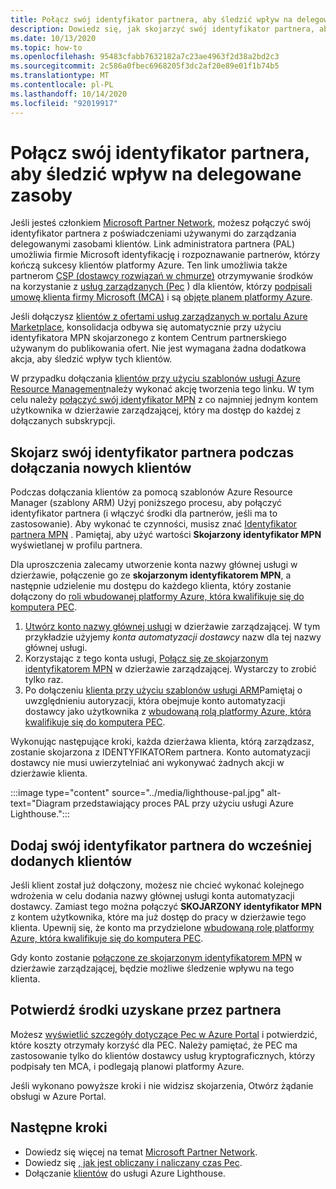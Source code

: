 ```yaml
---
title: Połącz swój identyfikator partnera, aby śledzić wpływ na delegowane zasoby
description: Dowiedz się, jak skojarzyć swój identyfikator partnera, aby otrzymywać środki na korzystanie z partnerów (PEC) w zasobach klientów zarządzanych za pomocą usługi Azure Lighthouse.
ms.date: 10/13/2020
ms.topic: how-to
ms.openlocfilehash: 95483cfabb7632182a7c23ae4963f2d38a2bd2c3
ms.sourcegitcommit: 2c586a0fbec6968205f3dc2af20e89e01f1b74b5
ms.translationtype: MT
ms.contentlocale: pl-PL
ms.lasthandoff: 10/14/2020
ms.locfileid: "92019917"
---
```

# <a name="link-your-partner-id-to-track-your-impact-on-delegated-resources"></a>Połącz swój identyfikator partnera, aby śledzić wpływ na delegowane zasoby 

Jeśli jesteś członkiem [Microsoft Partner Network](https://partner.microsoft.com/), możesz połączyć swój identyfikator partnera z poświadczeniami używanymi do zarządzania delegowanymi zasobami klientów. Link administratora partnera (PAL) umożliwia firmie Microsoft identyfikację i rozpoznawanie partnerów, którzy kończą sukcesy klientów platformy Azure. Ten link umożliwia także partnerom [CSP (dostawcy rozwiązań w chmurze)](/partner-center/csp-overview) otrzymywanie środków na korzystanie z [usług zarządzanych (Pec](/partner-center/partner-earned-credit) ) dla klientów, którzy [podpisali umowę klienta firmy Microsoft (MCA)](/partner-center/confirm-customer-agreement) i są [objęte planem platformy Azure](/partner-center/azure-plan-get-started).

Jeśli dołączysz [klientów z ofertami usług zarządzanych w portalu Azure Marketplace](publish-managed-services-offers.md), konsolidacja odbywa się automatycznie przy użyciu identyfikatora MPN skojarzonego z kontem Centrum partnerskiego używanym do publikowania ofert. Nie jest wymagana żadna dodatkowa akcja, aby śledzić wpływ tych klientów.

W przypadku dołączania [klientów przy użyciu szablonów usługi Azure Resource Management](onboard-customer.md)należy wykonać akcję tworzenia tego linku. W tym celu należy [połączyć swój identyfikator MPN](../../cost-management-billing/manage/link-partner-id.md) z co najmniej jednym kontem użytkownika w dzierżawie zarządzającej, który ma dostęp do każdej z dołączanych subskrypcji.

## <a name="associate-your-partner-id-when-you-onboard-new-customers"></a>Skojarz swój identyfikator partnera podczas dołączania nowych klientów

Podczas dołączania klientów za pomocą szablonów Azure Resource Manager (szablony ARM) Użyj poniższego procesu, aby połączyć identyfikator partnera (i włączyć środki dla partnerów, jeśli ma to zastosowanie). Aby wykonać te czynności, musisz znać [Identyfikator partnera MPN](/partner-center/partner-center-account-setup#locate-your-mpn-id) . Pamiętaj, aby użyć wartości **Skojarzony identyfikator MPN** wyświetlanej w profilu partnera.

Dla uproszczenia zalecamy utworzenie konta nazwy głównej usługi w dzierżawie, połączenie go ze **skojarzonym identyfikatorem MPN**, a następnie udzielenie mu dostępu do każdego klienta, który zostanie dołączony do [roli wbudowanej platformy Azure, która kwalifikuje się do komputera PEC](/partner-center/azure-roles-perms-pec).

1. [Utwórz konto nazwy głównej usługi](../../active-directory/develop/howto-authenticate-service-principal-powershell.md) w dzierżawie zarządzającej. W tym przykładzie użyjemy *konta automatyzacji dostawcy* nazw dla tej nazwy głównej usługi.
1. Korzystając z tego konta usługi, [Połącz się ze skojarzonym identyfikatorem MPN](../../cost-management-billing/manage/link-partner-id.md#link-to-a-partner-id) w dzierżawie zarządzającej. Wystarczy to zrobić tylko raz.
1. Po dołączeniu [klienta przy użyciu szablonów usługi ARM](onboard-customer.md)Pamiętaj o uwzględnieniu autoryzacji, która obejmuje konto automatyzacji dostawcy jako użytkownika z [wbudowaną rolą platformy Azure, która kwalifikuje się do komputera PEC](/partner-center/azure-roles-perms-pec).

Wykonując następujące kroki, każda dzierżawa klienta, którą zarządzasz, zostanie skojarzona z IDENTYFIKATORem partnera. Konto automatyzacji dostawcy nie musi uwierzytelniać ani wykonywać żadnych akcji w dzierżawie klienta.

:::image type="content" source="../media/lighthouse-pal.jpg" alt-text="Diagram przedstawiający proces PAL przy użyciu usługi Azure Lighthouse.":::

## <a name="add-your-partner-id-to-previously-onboarded-customers"></a>Dodaj swój identyfikator partnera do wcześniej dodanych klientów

Jeśli klient został już dołączony, możesz nie chcieć wykonać kolejnego wdrożenia w celu dodania nazwy głównej usługi konta automatyzacji dostawcy. Zamiast tego można połączyć **SKOJARZONY identyfikator MPN** z kontem użytkownika, które ma już dostęp do pracy w dzierżawie tego klienta. Upewnij się, że konto ma przydzielone [wbudowaną rolę platformy Azure, która kwalifikuje się do komputera PEC](/partner-center/azure-roles-perms-pec).

Gdy konto zostanie [połączone ze skojarzonym identyfikatorem MPN](../../cost-management-billing/manage/link-partner-id.md#link-to-a-partner-id) w dzierżawie zarządzającej, będzie możliwe śledzenie wpływu na tego klienta.

## <a name="confirm-partner-earned-credit"></a>Potwierdź środki uzyskane przez partnera

Możesz [wyświetlić szczegóły dotyczące Pec w Azure Portal](/partner-center/partner-earned-credit-explanation#azure-cost-management) i potwierdzić, które koszty otrzymały korzyść dla PEC. Należy pamiętać, że PEC ma zastosowanie tylko do klientów dostawcy usług kryptograficznych, którzy podpisały ten MCA, i podlegają planowi platformy Azure.

Jeśli wykonano powyższe kroki i nie widzisz skojarzenia, Otwórz żądanie obsługi w Azure Portal.

## <a name="next-steps"></a>Następne kroki

- Dowiedz się więcej na temat [Microsoft Partner Network](/partner-center/mpn-overview).
- Dowiedz się [, jak jest obliczany i naliczany czas Pec](/partner-center/partner-earned-credit-explanation).
- Dołączanie [klientów](onboard-customer.md) do usługi Azure Lighthouse.